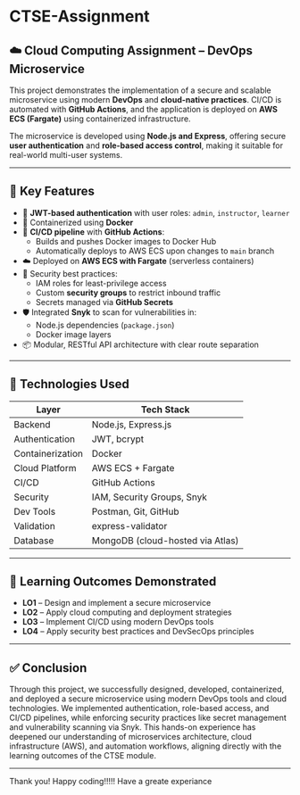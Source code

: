 # CTSE-Assignment

## ☁️ Cloud Computing Assignment – DevOps Microservice

This project demonstrates the implementation of a secure and scalable microservice using modern **DevOps** and **cloud-native practices**. CI/CD is automated with **GitHub Actions**, and the application is deployed on **AWS ECS (Fargate)** using containerized infrastructure.

The microservice is developed using **Node.js and Express**, offering secure **user authentication** and **role-based access control**, making it suitable for real-world multi-user systems.

---

## 🔐 Key Features

- 🔑 **JWT-based authentication** with user roles: `admin`, `instructor`, `learner`
- 🐳 Containerized using **Docker**
- 🔁 **CI/CD pipeline** with **GitHub Actions**:
  - Builds and pushes Docker images to Docker Hub
  - Automatically deploys to AWS ECS upon changes to `main` branch
- ☁️ Deployed on **AWS ECS with Fargate** (serverless containers)
- 🔐 Security best practices:
  - IAM roles for least-privilege access
  - Custom **security groups** to restrict inbound traffic
  - Secrets managed via **GitHub Secrets**
- 🛡️ Integrated **Snyk** to scan for vulnerabilities in:
  - Node.js dependencies (`package.json`)
  - Docker image layers
- 📦 Modular, RESTful API architecture with clear route separation

---

## 🧰 Technologies Used

| Layer              | Tech Stack                      |
|--------------------|---------------------------------|
| Backend            | Node.js, Express.js             |
| Authentication     | JWT, bcrypt                     |
| Containerization   | Docker                          |
| Cloud Platform     | AWS ECS + Fargate               |
| CI/CD              | GitHub Actions                  |
| Security           | IAM, Security Groups, Snyk      |
| Dev Tools          | Postman, Git, GitHub            |
| Validation         | express-validator               |
| Database           | MongoDB (cloud-hosted via Atlas)|

---

## 🧠 Learning Outcomes Demonstrated

- **LO1** – Design and implement a secure microservice
- **LO2** – Apply cloud computing and deployment strategies
- **LO3** – Implement CI/CD using modern DevOps tools
- **LO4** – Apply security best practices and DevSecOps principles

---

## ✅ Conclusion

Through this project, we successfully designed, developed, containerized, and deployed a secure microservice using modern DevOps tools and cloud technologies. We implemented authentication, role-based access, and CI/CD pipelines, while enforcing security practices like secret management and vulnerability scanning via Snyk. This hands-on experience has deepened our understanding of microservices architecture, cloud infrastructure (AWS), and automation workflows, aligning directly with the learning outcomes of the CTSE module.

---

Thank you! 
Happy coding!!!!!
Have a greate experiance
